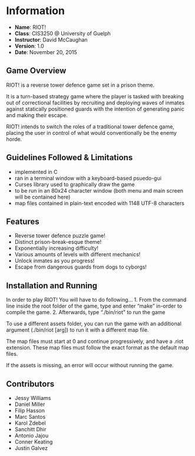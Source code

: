 # Information

* **Name**: RIOT!
* **Class**: CIS3250 @ University of Guelph 
* **Instructor**: David McCaughan
* **Version**: 1.0
* **Date**: November 20, 2015


## Game Overview

RIOT! is a reverse tower defence game set in a prison theme.

It is a turn-based strategy game where the player is tasked with breaking out of correctional facilities by recruiting and deploying waves of inmates against statically positioned guards with the intention of generating panic and making their escape.

RIOT! intends to switch the roles of a traditional tower defence game, placing the user in control of what would conventionally be the enemy horde.


## Guidelines Followed & Limitations

* implemented in C
* ran in a terminal window with a keyboard-based psuedo-gui
* Curses library used to graphically draw the game
* to be run in an 80x24 character window (both menu and main screen will be contained here)
* map files contained in plain-text encoded with 1148 UTF-8 characters


## Features

* Reverse tower defence puzzle game!
* Distinct prison-break-esque theme!
* Exponentially increasing difficulty!
* Various amounts of levels with different mechanics!
* Unlock inmates as you progress!
* Escape from dangerous guards from dogs to cyborgs!


## Installation and Running

In order to play RIOT! You will have to do following...
    1.	From the command line inside the root folder of the game, type and enter “make” in-order to compile the game.
    2.	Afterwards, type “./bin/riot” to run the game

To use a different assets folder, you can run the game with an additional argument (./bin/riot [arg]) to run it with a different map file.

The map files must start at 0 and continue progressively, and have a .riot extension.  These map files must follow the exact format as the default map files.

If the assets is missing, an error will occur without running the game.


## Contributors

* Jessy Williams
* Daniel Miller
* Filip Hasson
* Marc Santos
* Karol Zdebel
* Sanchitt Dhir
* Antonio Jajou
* Conner Keating
* Justin Galvez
